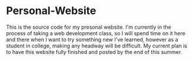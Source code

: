 # Personal-Website
This is the source code for my presonal website. I'm currently in the process of taking a web development class,
so I will spend time on it here and there when I want to try something new I've learned, however as a student in
college, making any headway will be difficult. My current plan is to have this website fully finished and posted 
by the end of this summer.
